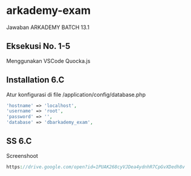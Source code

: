 # arkademy-exam
Jawaban ARKADEMY BATCH 13.1

## Eksekusi No. 1-5
Menggunakan VSCode Quocka.js
## Installation 6.C
Atur konfigurasi di file /application/config/database.php
```php
'hostname' => 'localhost',
'username' => 'root',
'password' => '',
'database' => 'dbarkademy_exam',
```

## SS 6.C
Screenshoot
```php
https://drive.google.com/open?id=1PUAK268cyVJDea4ydnhR7CpGvXDedh8v
```
